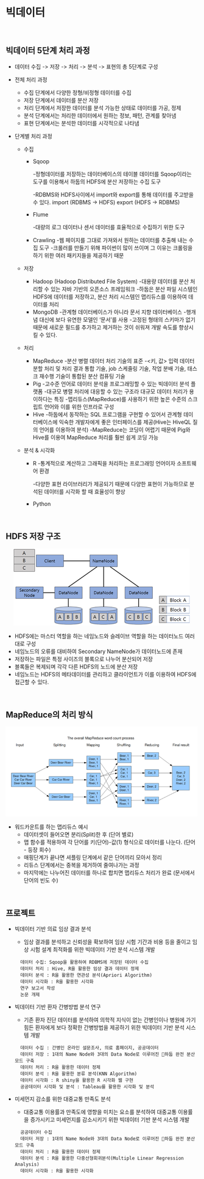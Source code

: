 # 빅데이터

<br>

## 빅데이터 5단계 처리 과정

- 데이터 수집 -> 저장 -> 처리 -> 분석 -> 표현의 총 5단계로 구성

- 전체 처리 과정

  - 수집 단계에서 다양한 정형/비정형 데이터를 수집
  - 저장 단계에서 데이터를 분산 저장
  - 처리 단계에서 저장한 데이터를 분석 가능한 상태로 데이터를 가공, 정제
  - 분석 단계에서는 처리한 데이터에서 원하는 정보, 패턴, 관계를 찾아냄
  - 표현 단계에서는 분석한 데이터를 시각적으로 나타냄

- 단계별 처리 과정

  - 수집

    - Sqoop

      -정형데이터를 저장하는 데이터베이스의 테이블 데이터를 Sqoop이라는 도구를 이용해서 하둡의 HDFS에 분산 저장하는 수집 도구

      -RDBMS와 HDFS사이에서 import와 export를 통해 데이터를 주고받을 수 있다. import (RDBMS -> HDFS) export (HDFS -> RDBMS)

    - Flume

      -대량의 로그 데이터나 센서 데이터를 효율적으로 수집하기 위한 도구

    - Crawling
      -웹 페이지를 그대로 가져와서 원하는 데이터를 추출해 내는 수집 도구
      -크롤러를 만들기 위해 파이썬이 많이 쓰이며 그 이유는 크롤링을 하기 위한 여러 패키지들을 제공하기 때문

  - 저장

    - Hadoop (Hadoop Distributed File System)
      -대용량 데이터를 분산 처리할 수 있는 자바 기반의 오픈소스 프레임워크
      -하둡은 분산 파일 시스템인 HDFS에 데이터를 저장하고, 분산 처리 시스템인 맵리듀스를 이용하여 데이터를 처리
    - MongoDB
      -관계형 데이터베이스가 아니라 문서 지향 데이터베이스
      -행개념 대신에 보다 유연한 모델인 ‘문서’를 사용
      -고정된 형태의 스키마가 없기 때문에 새로운 필드를 추가하고 제거하는 것이 쉬워져 개발 속도를 향상시킬 수 있다.

  - 처리

    - MapReduce
      -분산 병렬 데이터 처리 기술의 표준
      -<키, 값> 입력 데이터 분할 처리 및 처리 결과 통합 기술, job 스케줄링 기술, 작업 분배 기술, 태스크 재수행 기술이 통합된 분산 컴퓨팅 기술
    - Pig
      -고수준 언어로 데이터 분석을 프로그래밍할 수 있는 빅데이터 분석 플랫폼
      -대규모 병렬 처리에 대응할 수 있는 구조라 대규모 데이터 처리가 용이하다는 특징
      -맵리듀스(MapReduce)를 사용하기 위한 높은 수준의 스크립트 언어와 이를 위한 인프라로 구성
    - Hive
      -하둡에서 동작하는 SQL 프로그램을 구현할 수 있어서 관계형 데이터베이스에 익숙한 개발자에게 좋은 인터페이스를 제공(Hive는 HiveQL 질의 언어를 이용하여 분석)
      -MapReduce는 코딩이 어렵기 때문에 Pig와 Hive를 이용여 MapReduce 처리를 훨씬 쉽게 코딩 가능

  - 분석 & 시각화

    - R
      -통계적으로 계산하고 그래픽을 처리하는 프로그래밍 언어이자 소프트웨어 환경

      -다양한 표현 라이브러리가 제공되기 때문에 다양한 표현이 가능하므로 분석된 데이터를 시각화 할 때 효율성이 향상

    - Python

<br>

## HDFS 저장 구조

<p align="center">
    <img src="../img/HDFS.png">
</p>

- HDFS에는 마스터 역할을 하는 네임노드와 슬레이브 역할을 하는 데이터노드 여러 대로 구성
- 네임노드의 오류를 대비하여 Secondary NameNode가 데이터노드에 존재
- 저장하는 파일은 특정 사이즈의 블록으로 나누어 분산되어 저장
- 블록들은 복제되며 각각 다른 HDFS의 노드에 분산 저장
- 네임노드는 HDFS의 메타데이터를 관리하고 클라이언트가 이를 이용하여 HDFS에 접근할 수 있다.

<br>

## MapReduce의 처리 방식

<p align="center">
    <img src="../img/MapReduce.png">
</p>

- 워드카운트를 하는 맵리듀스 예시
  - 데이터셋이 들어오면 분리(Split)한 후 (단어 별로)
  - 맵 함수를 적용하여 각 단어를 키(단어)-값(1) 형식으로 데이터를 나눈다. (단어 - 등장 회수)
  - 매핑단계가 끝나면 셔플링 단계에서 같은 단어끼리 모아서 정리
  - 리듀스 단계에서는 중복을 제거하여 줄여나가는 과정
  - 마지막에는 나누어진 데이터를 하나로 합치면 맵리듀스 처리가 완료 (문서에서 단어의 빈도 수)

<br>

## 프로젝트

- 빅데이터 기반 의료 임상 결과 분석

  - 임상 결과를 분석하고 신뢰성을 확보하여 임상 시험 기간과 비용 등을 줄이고 임상 시험 설계 최적화를 위한 빅데이터 기반 분석 시스템 개발

  ```
    데이터 수집: Sqoop을 활용하여 RDBMS에 저장된 데이터 수집
    데이터 처리 : Hive, R을 활용한 임상 결과 데이터 정제
    데이터 분석 : R을 활용한 연관성 분석(Apriori Algorithm)
    데이터 시각화 : R을 활용한 시각화
    연구 보고서 작성
    논문 개제
  ```

- 빅데이터 기반 환자 간병방법 분석 연구

  - 기존 환자 진단 데이터를 분석하여 의학적 지식이 없는 간병인이나 병원에 가기 힘든 환자에게 보다 정확한 간병방법을 제공하기 위한 빅데이터 기반 분석 시스템 개발

  ```
    데이터 수집 : 간병인 온라인 설문조사, 의료 홈페이지, 공공데이터
    데이터 저장 : 1대의 Name Node와 3대의 Data Node로 이루어진 하둡 완전 분산 모드 구축
    데이터 처리 : R을 활용한 데이터 정제
    데이터 분석 : R을 활용한 분류 분석(KNN Algorithm)
    데이터 시각화 : R shiny을 활용한 R 시각화 웹 구현
    공공데이터 시각화 및 분석 : Tableau를 활용한 시각화 및 분석
  ```

- 미세먼지 감소를 위한 대중교통 만족도 분석

  - 대중교통 이용률과 만족도에 영향을 미치는 요소를 분석하여 대중교통 이용률을 증가시키고 미세먼지를 감소시키기 위한 빅데이터 기반 분석 시스템 개발

  ```
    공공데이터 수집
    데이터 저장 : 1대의 Name Node와 3대의 Data Node로 이루어진 하둡 완전 분산 모드 구축
    데이터 처리 : R을 활용한 데이터 정제
    데이터 분석 : R을 활용한 다중선형회귀분석(Multiple Linear Regression Analysis)
    데이터 시각화 : R을 활용한 시각화
  ```
  